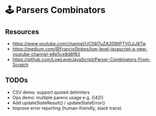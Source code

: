 # 🕹️ Parsers Combinators

## Resources

- https://www.youtube.com/channel/UC56l7uZA209tlPTVOJiJ8Tw
- https://medium.com/@FrancisStokes/low-level-javascript-a-new-youtube-channel-e6e5ce8d8f83
- https://github.com/LowLevelJavaScript/Parser-Combinators-From-Scratch

## TODOs

- CSV demo: support quoted delimiters
- Ops demo: multiple parens usage e.g. ((42))
- Add updateStateResult() / updateStateError()
- Improve error reporting (human-friendly, stack trace)
